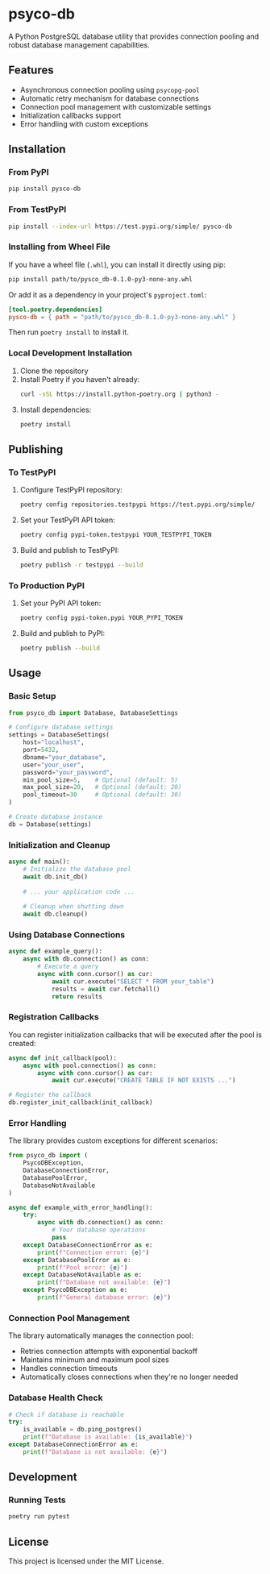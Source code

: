 # psyco-db

A Python PostgreSQL database utility that provides connection pooling and robust database management capabilities.

## Features

- Asynchronous connection pooling using `psycopg-pool`
- Automatic retry mechanism for database connections
- Connection pool management with customizable settings
- Initialization callbacks support
- Error handling with custom exceptions

## Installation

### From PyPI

```bash
pip install pysco-db
```

### From TestPyPI

```bash
pip install --index-url https://test.pypi.org/simple/ pysco-db
```

### Installing from Wheel File

If you have a wheel file (`.whl`), you can install it directly using pip:

```bash
pip install path/to/pysco_db-0.1.0-py3-none-any.whl
```

Or add it as a dependency in your project's `pyproject.toml`:

```toml
[tool.poetry.dependencies]
pysco-db = { path = "path/to/pysco_db-0.1.0-py3-none-any.whl" }
```

Then run `poetry install` to install it.

### Local Development Installation

1. Clone the repository
2. Install Poetry if you haven't already:
   ```bash
   curl -sSL https://install.python-poetry.org | python3 -
   ```
3. Install dependencies:
   ```bash
   poetry install
   ```

## Publishing

### To TestPyPI

1. Configure TestPyPI repository:
   ```bash
   poetry config repositories.testpypi https://test.pypi.org/simple/
   ```

2. Set your TestPyPI API token:
   ```bash
   poetry config pypi-token.testpypi YOUR_TESTPYPI_TOKEN
   ```

3. Build and publish to TestPyPI:
   ```bash
   poetry publish -r testpypi --build
   ```

### To Production PyPI

1. Set your PyPI API token:
   ```bash
   poetry config pypi-token.pypi YOUR_PYPI_TOKEN
   ```

2. Build and publish to PyPI:
   ```bash
   poetry publish --build
   ```

## Usage

### Basic Setup

```python
from psyco_db import Database, DatabaseSettings

# Configure database settings
settings = DatabaseSettings(
    host="localhost",
    port=5432,
    dbname="your_database",
    user="your_user",
    password="your_password",
    min_pool_size=5,    # Optional (default: 5)
    max_pool_size=20,   # Optional (default: 20)
    pool_timeout=30     # Optional (default: 30)
)

# Create database instance
db = Database(settings)
```

### Initialization and Cleanup

```python
async def main():
    # Initialize the database pool
    await db.init_db()
    
    # ... your application code ...
    
    # Cleanup when shutting down
    await db.cleanup()
```

### Using Database Connections

```python
async def example_query():
    async with db.connection() as conn:
        # Execute a query
        async with conn.cursor() as cur:
            await cur.execute("SELECT * FROM your_table")
            results = await cur.fetchall()
            return results
```

### Registration Callbacks

You can register initialization callbacks that will be executed after the pool is created:

```python
async def init_callback(pool):
    async with pool.connection() as conn:
        async with conn.cursor() as cur:
            await cur.execute("CREATE TABLE IF NOT EXISTS ...")

# Register the callback
db.register_init_callback(init_callback)
```

### Error Handling

The library provides custom exceptions for different scenarios:

```python
from psyco_db import (
    PsycoDBException,
    DatabaseConnectionError,
    DatabasePoolError,
    DatabaseNotAvailable
)

async def example_with_error_handling():
    try:
        async with db.connection() as conn:
            # Your database operations
            pass
    except DatabaseConnectionError as e:
        print(f"Connection error: {e}")
    except DatabasePoolError as e:
        print(f"Pool error: {e}")
    except DatabaseNotAvailable as e:
        print(f"Database not available: {e}")
    except PsycoDBException as e:
        print(f"General database error: {e}")
```

### Connection Pool Management

The library automatically manages the connection pool:

- Retries connection attempts with exponential backoff
- Maintains minimum and maximum pool sizes
- Handles connection timeouts
- Automatically closes connections when they're no longer needed

### Database Health Check

```python
# Check if database is reachable
try:
    is_available = db.ping_postgres()
    print(f"Database is available: {is_available}")
except DatabaseConnectionError as e:
    print(f"Database is not available: {e}")
```

## Development

### Running Tests

```bash
poetry run pytest
```

## License

This project is licensed under the MIT License.
